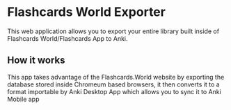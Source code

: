 # Flashcards World Exporter
This web application allows you to export your entire library built inside of Flashcards World/Flashcards App to Anki. 

## How it works
This app takes advantage of the Flashcards.World website by exporting the database stored inside Chromeum based browsers, 
it then converts it to a format importable by Anki Desktop App which allows you to sync it to Anki Mobile app
